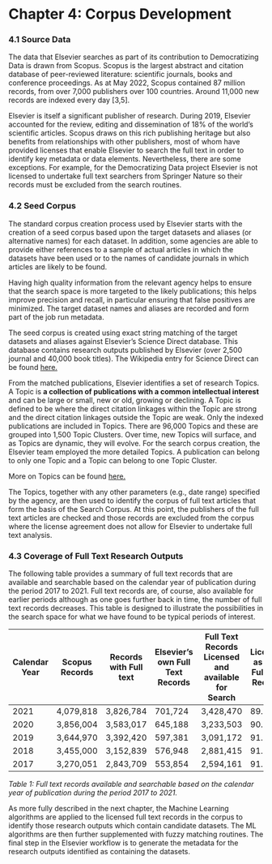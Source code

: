 # Chapter 4: Corpus Development

### 4.1    Source Data

The data that Elsevier searches as part of its contribution to Democratizing Data is drawn from Scopus. Scopus is the largest abstract and citation database of peer-reviewed literature: scientific journals, books and conference proceedings. As at May 2022, Scopus contained 87 million records, from over 7,000 publishers over 100 countries. Around 11,000 new records are indexed every day \[3,5].



Elsevier is itself a significant publisher of research. During 2019, Elsevier accounted for the review, editing and dissemination of 18% of the world’s scientific articles. Scopus draws on this rich publishing heritage but also benefits from relationships with other publishers, most of whom have provided licenses that enable Elsevier to search the full text in order to identify key metadata or data elements. Nevertheless, there are some exceptions. For example, for the Democratizing Data project Elsevier is not licensed to undertake full text searchers from Springer Nature so their records must be excluded from the search routines.



### 4.2   Seed Corpus

The standard corpus creation process used by Elsevier starts with the creation of a seed corpus based upon the target datasets and aliases (or alternative names) for each dataset. In addition, some agencies are able to provide either references to a sample of actual articles in which the datasets have been used or to the names of candidate journals in which articles are likely to be found.&#x20;

Having high quality information from the relevant agency helps to ensure that the search space is more targeted to the likely publications; this helps improve precision and recall, in particular ensuring that false positives are minimized. The target dataset names and aliases are recorded and form part of the job run metadata.

The seed corpus is created using exact string matching of the target datasets and aliases against Elsevier’s Science Direct database. This database contains research outputs published by Elsevier (over 2,500 journal and 40,000 book titles). The Wikipedia entry for Science Direct can be found [here. ](https://en.wikipedia.org/wiki/ScienceDirect)

From the matched publications, Elsevier identifies a set of research Topics. A Topic is **a collection of publications with a common intellectual interest** and can be large or small, new or old, growing or declining. A Topic is defined to be where the direct citation linkages within the Topic are strong and the direct citation linkages outside the Topic are weak. Only the indexed publications are included in Topics. There are 96,000 Topics and these are grouped into 1,500 Topic Clusters. Over time, new Topics will surface, and as Topics are dynamic, they will evolve. For the search corpus creation, the Elsevier team employed the more detailed Topics. A publication can belong to only one Topic and a Topic can belong to one Topic Cluster.&#x20;

More on Topics can be found [here.](https://www.elsevier.com/solutions/scival/features/topic-prominence-in-science)

The Topics, together with any other parameters (e.g., date range) specified by the agency, are then used to identify the corpus of full text articles that form the basis of the Search Corpus. At this point, the publishers of the full text articles are checked and those records are excluded from the corpus where the license agreement does not allow for Elsevier to undertake full text analysis.



### 4.3   Coverage of Full Text Research Outputs

The following table provides a summary of full text records that are available and searchable based on the calendar year of publication during the period 2017 to 2021. Full text records are, of course, also available for earlier periods although as one goes further back in time, the number of full text records decreases. This table is designed to illustrate the possibilities in the search space for what we have found to be typical periods of interest.

| Calendar Year | Scopus Records | Records with Full text | Elsevier’s own Full Text Records | Full Text Records Licensed and available for Search | Licensed as % of Full Text Records |        |
| ------------- | -------------- | ---------------------- | -------------------------------- | --------------------------------------------------- | ---------------------------------- | ------ |
| 2021          | 4,079,818      | 3,826,784              | 701,724                          | 3,428,470                                           | 89.59%                             | 84.03% |
| 2020          | 3,856,004      | 3,583,017              | 645,188                          | 3,233,503                                           | 90.25%                             | 83.86% |
| 2019          | 3,644,970      | 3,392,420              | 597,381                          | 3,091,172                                           | 91.12%                             | 84.81% |
| 2018          | 3,455,000      | 3,152,839              | 576,948                          | 2,881,415                                           | 91.39%                             | 83.40% |
| 2017          | 3,270,051      | 2,843,709              | 553,854                          | 2,594,161                                           | 91.22%                             | 79.33% |

_Table 1: Full text records available and searchable based on the calendar year of publication during the period 2017 to 2021._

As more fully described in the next chapter, the Machine Learning algorithms are applied to the licensed full text records in the corpus to identify those research outputs which contain candidate datasets. The ML algorithms are then further supplemented with fuzzy matching routines. The final step in the Elsevier workflow is to generate the metadata for the research outputs identified as containing the datasets.
